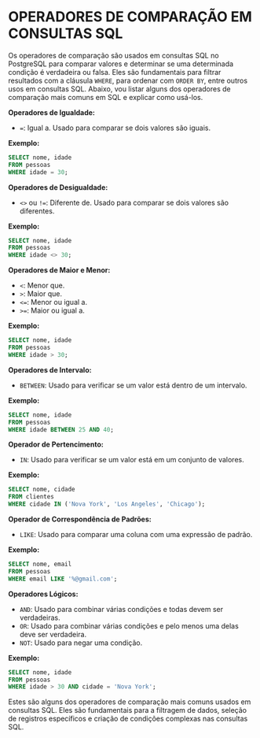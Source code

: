 # OPERADORES DE COMPARAÇÃO EM CONSULTAS SQL
Os operadores de comparação são usados em consultas SQL no PostgreSQL para comparar valores e determinar se uma determinada condição é verdadeira ou falsa. Eles são fundamentais para filtrar resultados com a cláusula `WHERE`, para ordenar com `ORDER BY`, entre outros usos em consultas SQL. Abaixo, vou listar alguns dos operadores de comparação mais comuns em SQL e explicar como usá-los.

**Operadores de Igualdade:**

- `=`: Igual a. Usado para comparar se dois valores são iguais.

**Exemplo:**
```sql
SELECT nome, idade
FROM pessoas
WHERE idade = 30;
```

**Operadores de Desigualdade:**

- `<>` ou `!=`: Diferente de. Usado para comparar se dois valores são diferentes.

**Exemplo:**
```sql
SELECT nome, idade
FROM pessoas
WHERE idade <> 30;
```

**Operadores de Maior e Menor:**

- `<`: Menor que.
- `>`: Maior que.
- `<=`: Menor ou igual a.
- `>=`: Maior ou igual a.

**Exemplo:**
```sql
SELECT nome, idade
FROM pessoas
WHERE idade > 30;
```

**Operadores de Intervalo:**

- `BETWEEN`: Usado para verificar se um valor está dentro de um intervalo.

**Exemplo:**
```sql
SELECT nome, idade
FROM pessoas
WHERE idade BETWEEN 25 AND 40;
```

**Operador de Pertencimento:**

- `IN`: Usado para verificar se um valor está em um conjunto de valores.

**Exemplo:**
```sql
SELECT nome, cidade
FROM clientes
WHERE cidade IN ('Nova York', 'Los Angeles', 'Chicago');
```

**Operador de Correspondência de Padrões:**

- `LIKE`: Usado para comparar uma coluna com uma expressão de padrão.

**Exemplo:**
```sql
SELECT nome, email
FROM pessoas
WHERE email LIKE '%@gmail.com';
```

**Operadores Lógicos:**

- `AND`: Usado para combinar várias condições e todas devem ser verdadeiras.
- `OR`: Usado para combinar várias condições e pelo menos uma delas deve ser verdadeira.
- `NOT`: Usado para negar uma condição.

**Exemplo:**
```sql
SELECT nome, idade
FROM pessoas
WHERE idade > 30 AND cidade = 'Nova York';
```

Estes são alguns dos operadores de comparação mais comuns usados em consultas SQL. Eles são fundamentais para a filtragem de dados, seleção de registros específicos e criação de condições complexas nas consultas SQL.